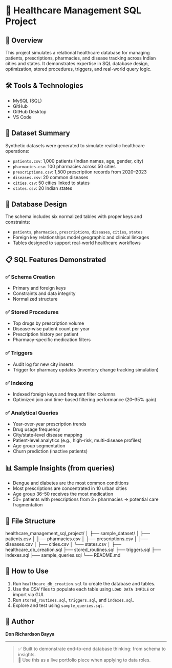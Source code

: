 # 🏥 Healthcare Management SQL Project

## 📌 Overview
This project simulates a relational healthcare database for managing patients, prescriptions, pharmacies, and disease tracking across Indian cities and states. It demonstrates expertise in SQL database design, optimization, stored procedures, triggers, and real-world query logic.

## 🛠️ Tools & Technologies
- MySQL (SQL)
- GitHub
- GitHub Desktop
- VS Code

## 📂 Dataset Summary
Synthetic datasets were generated to simulate realistic healthcare operations:
- `patients.csv`: 1,000 patients (Indian names, age, gender, city)
- `pharmacies.csv`: 100 pharmacies across 50 cities
- `prescriptions.csv`: 1,500 prescription records from 2020–2023
- `diseases.csv`: 20 common diseases
- `cities.csv`: 50 cities linked to states
- `states.csv`: 20 Indian states

## 🧱 Database Design
The schema includes six normalized tables with proper keys and constraints:

- `patients`, `pharmacies`, `prescriptions`, `diseases`, `cities`, `states`
- Foreign key relationships model geographic and clinical linkages
- Tables designed to support real-world healthcare workflows

## 📋 SQL Features Demonstrated

### ✅ Schema Creation
- Primary and foreign keys
- Constraints and data integrity
- Normalized structure

### ✅ Stored Procedures
- Top drugs by prescription volume
- Disease-wise patient count per year
- Prescription history per patient
- Pharmacy-specific medication filters

### ✅ Triggers
- Audit log for new city inserts
- Trigger for pharmacy updates (inventory change tracking simulation)

### ✅ Indexing
- Indexed foreign keys and frequent filter columns
- Optimized join and time-based filtering performance (20–35% gain)

### ✅ Analytical Queries
- Year-over-year prescription trends
- Drug usage frequency
- City/state-level disease mapping
- Patient-level analytics (e.g., high-risk, multi-disease profiles)
- Age group segmentation
- Churn prediction (inactive patients)

## 📊 Sample Insights (from queries)
- Dengue and diabetes are the most common conditions
- Most prescriptions are concentrated in 10 urban cities
- Age group 36–50 receives the most medication
- 50+ patients with prescriptions from 3+ pharmacies → potential care fragmentation

## 📁 File Structure

healthcare_management_sql_project/
│
├── sample_dataset/
│ ├── patients.csv
│ ├── pharmacies.csv
│ ├── prescriptions.csv
│ ├── diseases.csv
│ ├── cities.csv
│ └── states.csv
│
├── healthcare_db_creation.sql
├── stored_routines.sql
├── triggers.sql
├── indexes.sql
├── sample_queries.sql
└── README.md


## 📌 How to Use

1. Run `healthcare_db_creation.sql` to create the database and tables.
2. Use the CSV files to populate each table using `LOAD DATA INFILE` or import via GUI.
3. Run `stored_routines.sql`, `triggers.sql`, and `indexes.sql`.
4. Explore and test using `sample_queries.sql`.

## 👤 Author

**Don Richardson Bayya**  

---

> ✅ Built to demonstrate end-to-end database thinking: from schema to insights.  
> 📢 Use this as a live portfolio piece when applying to data roles.

